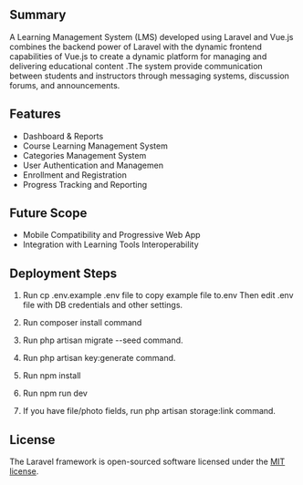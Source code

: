  ## Summary
A Learning Management System (LMS) developed using Laravel and Vue.js combines the backend power of Laravel with the dynamic frontend capabilities of Vue.js to create a dynamic platform for managing and delivering educational content .The system  provide communication between students and instructors through messaging systems, discussion forums, and announcements.



## Features
* Dashboard & Reports
* Course Learning Management System
* Categories Management System
* User Authentication and Managemen
* Enrollment and Registration
* Progress Tracking and Reporting 


## Future Scope
* Mobile Compatibility and Progressive Web App 
* Integration with Learning Tools Interoperability 


## Deployment Steps

1. Run cp .env.example .env file to copy example file to.env
Then edit .env file with DB credentials and other settings.
2. Run composer install command
3. Run php artisan migrate --seed command.

4. Run php artisan key:generate command.
5. Run npm install
6. Run npm run dev
7. If you have file/photo fields, run php artisan storage:link command.
   
## License
The Laravel framework is open-sourced software licensed under the [MIT license](https://opensource.org/licenses/MIT).
